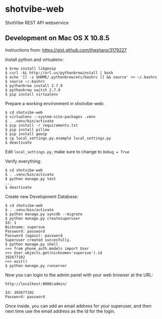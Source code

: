 shotvibe-web
============

ShotVibe REST API webservice

## Development on Mac OS X 10.8.5

Instructions from: https://gist.github.com/thesharp/3179227

Install python and virtualenv:

    $ brew install libgeoip
    $ curl -kL http://xrl.us/pythonbrewinstall | bash
    $ echo '[[ -s $HOME/.pythonbrew/etc/bashrc ]] && source' >> ~/.bashrc
    $ source ~/.bashrc
    $ pythonbrew install 2.7.9
    $ pythonbrew switch 2.7.9
    $ pip install virtualenv

Prepare a working environment in shotvibe-web:

    $ cd shotvibe-web
    $ virtualenv --system-site-packages .venv
    $ . .venv/bin/activate
    $ pip install -r requirements.txt
    $ pip install pillow
    $ pip install geoip
    $ cp local_settings.py.example local_settings.py
    $ deactivate

Edit `local_settings.py`, make sure to change to `Debug = True`

Verify everything:

    $ cd shotvibe-web
    $ . .venv/bin/activate
    $ python manage.py test
    ...
    $ deactivate

Create new Development Database:

    $ cd shotvibe-web
    $ . .venv/bin/activate
    $ python manage.py syncdb --migrate
    $ python manage.py createsuperuser
    Id: 1
    Nickname: supersue
    Password: password
    Password (again): password
    Superuser created succesfully.
    $ python manage.py shell
    >>> from phone_auth.models import User
    >>> User.objects.get(nickname='supersue').id
    392677102
    >>> exit()
    $ python manage.py runserver

Now you can login to the admin panel with your web browser at the URL:

    http://localhost:8000/admin/

    Id: 392677102
    Password: password

Once inside, you can add an email address for your superuser, and then next
time use the email address as the Id for the login.
